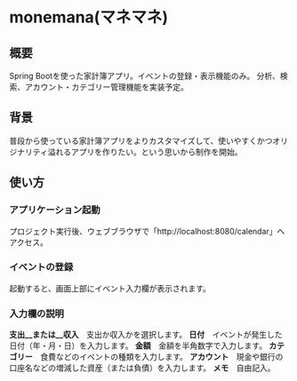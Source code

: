 # monemana(マネマネ)

## 概要
Spring Bootを使った家計簿アプリ。イベントの登録・表示機能のみ。
分析、検索、アカウント・カテゴリー管理機能を実装予定。

## 背景
普段から使っている家計簿アプリをよりカスタマイズして、使いやすくかつオリジナリティ溢れるアプリを作りたい。という思いから制作を開始。

## 使い方
### アプリケーション起動
プロジェクト実行後、ウェブブラウザで「http\://localhost:8080/calendar」へアクセス。
### イベントの登録
起動すると、画面上部にイベント入力欄が表示されます。
### 入力欄の説明
__支出__または__収入__　支出か収入かを選択します。
__日付__　イベントが発生した日付（年・月・日）を入力します。
__金額__　金額を半角数字で入力します。
__カテゴリー__　食費などのイベントの種類を入力します。
__アカウント__　現金や銀行の口座名などの増減した資産（または負債）を入力します。
__メモ__　自由記入。
